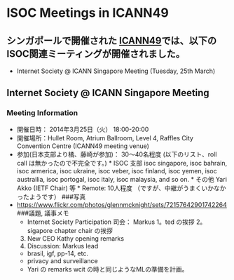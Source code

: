 # ISOC Meetings in ICANN49
## シンガポールで開催された [ICANN49](http://singapore49.icann.org/)では、以下のISOC関連ミーティングが開催されました。
*  Internet Society @ ICANN Singapore Meeting (Tuesday, 25th March)
## Internet Society @ ICANN Singapore Meeting
### Meeting Information
*  開催日時： 2014年3月25日（火） 18:00-20:00
*  開催場所：Hullet Room, Atrium Ballroom, Level 4, Raffles City Convention Centre (ICANN49 meeting venue)
*  参加(日本支部より橘、藤崎が参加)： 30〜40名程度 (以下のリスト、roll call は無かったので不完全です。)
       *  ISOC 支部
    isoc singapore, isoc bahrain, isoc armerica, isoc ukraine, isoc veber, 
    isoc finland, isoc yemen, isoc austrailia, isoc portogal, isoc italy, 
    isoc malaysia, and so on.
       *  その他
    Yari Akko (IETF Chair) 等
       *  Remote:
    10人程度 （ですが、中継がうまくいかなかったようです）
###写真
*  https://www.flickr.com/photos/glennmcknight/sets/72157642901742264
###議題, 議事メモ
    * Internet Society Participation
    司会： Markus
    1。ted の挨拶
    2。sigapore chapter chair の挨拶
    3. New CEO Kathy opening remarks
    4. Discussion: Markus lead
     - brasil, igf, pp-14, etc.
     - privacy and surveillance
     - Yari の remarks
     wcit の時と同じようなMLの準備を計画。



